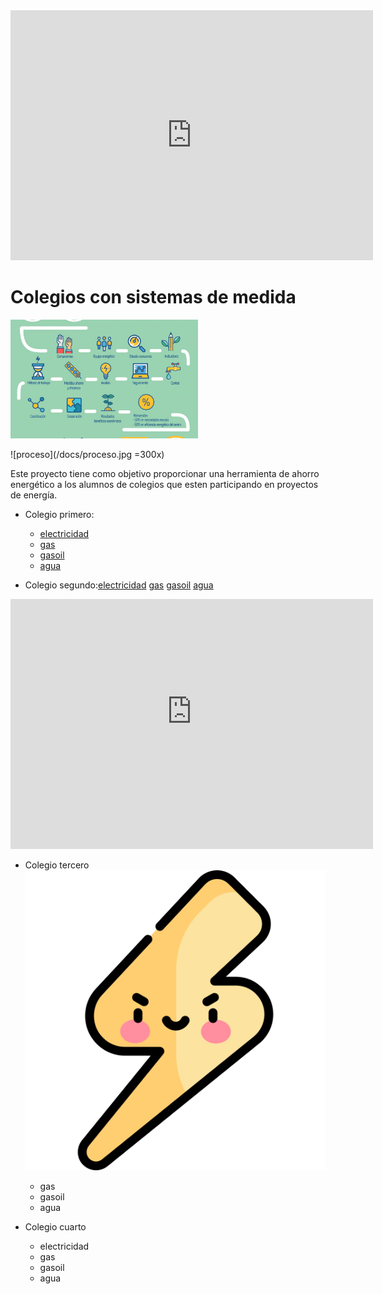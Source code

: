 <iframe style="width:580px; height:400px;" frameborder="0" scrolling="no" marginheight="0" marginwidth="0" src="https://emoncms.org/vis/bargraph?feedid=378423&colour=edc240&interval=86400&dp=1&scale=1&delta=1&mode=0&embed=1"></iframe>

# Colegios con sistemas de medida

<img src="/docs/proceso.jpg" alt="drawing" width="300"/>

![proceso](/docs/proceso.jpg =300x)


Este proyecto tiene como objetivo proporcionar una herramienta de ahorro energético a los alumnos de colegios que esten participando en proyectos de energía.

* Colegio primero:

    * [electricidad](http://91.121.222.125/emoncms/dashboard/view?id=25)
    * [gas](http://91.121.222.125/emoncms/dashboard/view?id=25)
    * [gasoil](http://91.121.222.125/emoncms/dashboard/view?id=25)
    * [agua](http://91.121.222.125/emoncms/dashboard/view?id=25)

* Colegio segundo:[electricidad](http://91.121.222.125/emoncms/dashboard/view?id=25) [gas](http://91.121.222.125/emoncms/dashboard/view?id=25) [gasoil](http://91.121.222.125/emoncms/dashboard/view?id=25) [agua](http://91.121.222.125/emoncms/dashboard/view?id=25)



<iframe style="width:580px; height:400px;" frameborder="0" scrolling="no" marginheight="0" marginwidth="0" src="http://91.121.222.125/emoncms/vis/bargraph?feedid=133&colour=17468d&interval=86400&dp=1&scale=1&delta=1&mode=0&embed=1"></iframe>


* Colegio tercero
![electricidad](/docs/icono_electricidad.png)
    * gas
    * gasoil
    * agua

* Colegio cuarto
    * electricidad 
    * gas
    * gasoil
    * agua
    
